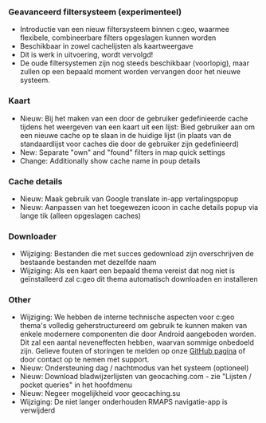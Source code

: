 ### Geavanceerd filtersysteem (experimenteel)
- Introductie van een nieuw filtersysteem binnen c:geo, waarmee flexibele, combineerbare filters opgeslagen kunnen worden
- Beschikbaar in zowel cachelijsten als kaartweergave
- Dit is werk in uitvoering, wordt vervolgd!
- De oude filtersystemen zijn nog steeds beschikbaar (voorlopig), maar zullen op een bepaald moment worden vervangen door het nieuwe systeem.

### Kaart
- Nieuw: Bij het maken van een door de gebruiker gedefinieerde cache tijdens het weergeven van een kaart uit een lijst: Bied gebruiker aan om een nieuwe cache op te slaan in de huidige lijst (in plaats van de standaardlijst voor caches die door de gebruiker zijn gedefinieerd)
- New: Separate "own" and "found" filters in map quick settings
- Change: Additionally show cache name in poup details

### Cache details
- Nieuw: Maak gebruik van Google translate in-app vertalingspopup
- Nieuw: Aanpassen van het toegewezen icoon in cache details popup via lange tik (alleen opgeslagen caches)

### Downloader
- Wijziging: Bestanden die met succes gedownload zijn overschrijven de bestaande bestanden met dezelfde naam
- Wijziging: Als een kaart een bepaald thema vereist dat nog niet is geïnstalleerd zal c:geo dit thema automatisch downloaden en installeren

### Other
- Wijziging: We hebben de interne technische aspecten voor c:geo thema's volledig geherstructureerd om gebruik te kunnen maken van enkele modernere componenten die door Android aangeboden worden. Dit zal een aantal neveneffecten hebben, waarvan sommige onbedoeld zijn. Gelieve fouten of storingen te melden op onze [GitHub pagina](https://www.github.com/cgeo/cgeo/issues) of door contact op te nemen met support.
- Nieuw: Ondersteuning dag / nachtmodus van het systeem (optioneel)
- Nieuw: Download bladwijzerlijsten van geocaching.com - zie "Lijsten / pocket queries" in het hoofdmenu
- Nieuw: Negeer mogelijkheid voor geocaching.su
- Wijziging: De niet langer onderhouden RMAPS navigatie-app is verwijderd
